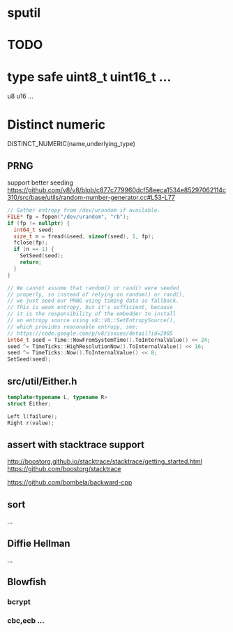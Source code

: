 # sputil

# TODO
# type safe uint8_t uint16_t ...
u8
u16
...

# Distinct numeric
DISTINCT_NUMERIC(name,underlying_type)

## PRNG
support better seeding
https://github.com/v8/v8/blob/c877c779960dcf58eeca1534e85297062114c310/src/base/utils/random-number-generator.cc#L53-L77
```cpp
// Gather entropy from /dev/urandom if available.
FILE* fp = fopen("/dev/urandom", "rb");
if (fp != nullptr) {
  int64_t seed;
  size_t n = fread(&seed, sizeof(seed), 1, fp);
  fclose(fp);
  if (n == 1) {
    SetSeed(seed);
    return;
  }
}

// We cannot assume that random() or rand() were seeded
// properly, so instead of relying on random() or rand(),
// we just seed our PRNG using timing data as fallback.
// This is weak entropy, but it's sufficient, because
// it is the responsibility of the embedder to install
// an entropy source using v8::V8::SetEntropySource(),
// which provides reasonable entropy, see:
// https://code.google.com/p/v8/issues/detail?id=2905
int64_t seed = Time::NowFromSystemTime().ToInternalValue() << 24;
seed ^= TimeTicks::HighResolutionNow().ToInternalValue() << 16;
seed ^= TimeTicks::Now().ToInternalValue() << 8;
SetSeed(seed);
```
## src/util/Either.h
```cpp
template<typename L, typename R>
struct Either;

Left l(failure);
Right r(value);
```

## assert with stacktrace support
http://boostorg.github.io/stacktrace/stacktrace/getting_started.html
https://github.com/boostorg/stacktrace

https://github.com/bombela/backward-cpp

## sort
...

## Diffie Hellman
...

## Blowfish
### bcrypt
### cbc,ecb ...
